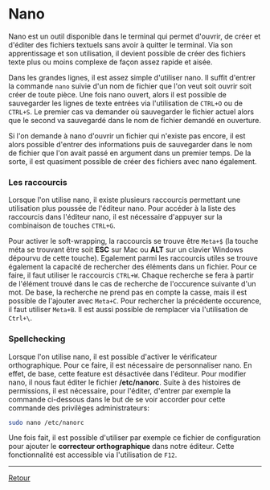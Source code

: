 # Nano 

Nano est un outil disponible dans le terminal qui permet d'ouvrir, de créer et d'éditer des fichiers textuels sans avoir à quitter le terminal. Via son apprentissage et son utilisation, il devient possible de créer des fichiers texte plus ou moins complexe de façon assez rapide et aisée.

Dans les grandes lignes, il est assez simple d'utiliser nano. Il suffit d'entrer la commande `nano` suivie d'un nom de fichier que l'on veut soit ouvrir soit créer de toute pièce. Une fois nano ouvert, alors il est possible de sauvegarder les lignes de texte entrées via l'utilisation de `CTRL+O` ou de `CTRL+S`. Le premier cas va demander où sauvegarder le fichier actuel alors que le second va sauvegardé dans le nom de fichier demandé en ouverture.

Si l'on demande à nano d'ouvrir un fichier qui n'existe pas encore, il est alors possible d'entrer des informations puis de sauvegarder dans le nom de fichier que l'on avait passé en argument dans un premier temps. De la sorte, il est quasiment possible de créer des fichiers avec nano également.

### Les raccourcis

Lorsque l'on utilise nano, il existe plusieurs raccourcis permettant une utilisation plus poussée de l'éditeur nano. Pour accéder à la liste des raccourcis dans l'éditeur nano, il est nécessaire d'appuyer sur la combinaison de touches `CTRL+G`.

Pour activer le soft-wrapping, la raccourcis se trouve être `Meta+$` (la touche méta se trouvant être soit **ESC** sur Mac ou **ALT** sur un clavier Windows dépourvu de cette touche). Egalement parmi les raccourcis utiles se trouve également la capacité de rechercher des éléments dans un fichier. Pour ce faire, il faut utiliser le raccourcis `CTRL+W`. Chaque recherche se fera à partir de l'élément trouvé dans le cas de recherche de l'occurence suivante d'un mot. De base, la recherche ne prend pas en compte la casse, mais il est possible de l'ajouter avec `Meta+C`. Pour rechercher la précédente occurence, il faut utiliser `Meta+B`. Il est aussi possible de remplacer via l'utilisation de `Ctrl+\`.

### Spellchecking

Lorsque l'on utilise nano, il est possible d'activer le vérificateur orthographique. Pour ce faire, il est nécessaire de personnaliser nano. En effet, de base, cette feature est désactivée dans l'éditeur. Pour modifier nano, il nous faut éditer le fichier **/etc/nanorc**. Suite à des histoires de permissions, il est nécessaire, pour l'éditer, d'entrer par exemple la commande ci-dessous dans le but de se voir accorder pour cette commande des privilèges administrateurs:

```bash
sudo nano /etc/nanorc
```

Une fois fait, il est possible d'utiliser par exemple ce fichier de configuration pour ajouter le **correcteur orthographique** dans notre éditeur. Cette fonctionnalité est accessible via l'utilisation de `F12`.

---

[Retour](../README.md)